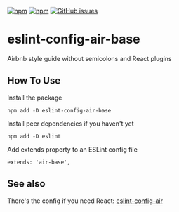 [![npm][npm-badge]][npm] [![npm][npm-dt-badge]][npm] [![GitHub issues][issues-badge]][issues]

# eslint-config-air-base

Airbnb style guide without semicolons and React plugins

## How To Use

Install the package
```Shell
npm add -D eslint-config-air-base
```

Install peer dependencies if you haven't yet

```Shell
npm add -D eslint
```

Add extends property to an ESLint config file

```JS
extends: 'air-base',
```

## See also

There's the config if you need React: [eslint-config-air](https://www.npmjs.com/package/eslint-config-air)

[npm-badge]: https://img.shields.io/npm/v/eslint-config-air-base.png?style=flat-square
[npm]: https://www.npmjs.org/package/eslint-config-air-base

[npm-dt-badge]: https://img.shields.io/npm/dt/eslint-config-air-base.png?style=flat-square

[issues-badge]: https://img.shields.io/github/issues/bouvens/eslint-config-air-base.svg?style=flat-square
[issues]: https://github.com/bouvens/eslint-config-air-base/issues
